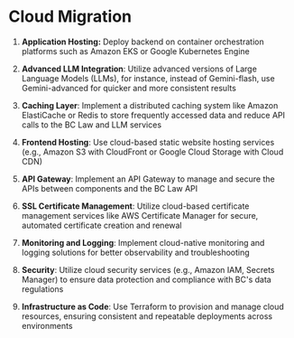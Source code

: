 # Cloud Migration

1. **Application Hosting:** Deploy backend on container orchestration platforms such as Amazon EKS or Google Kubernetes Engine

2. **Advanced LLM Integration**: Utilize advanced versions of Large Language Models (LLMs), for instance, instead of Gemini-flash, use Gemini-advanced for
quicker and more consistent results

3. **Caching Layer**: Implement a distributed caching system like Amazon ElastiCache or Redis to store frequently accessed data and reduce API calls to the BC Law and LLM services

4. **Frontend Hosting**: Use cloud-based static website hosting services (e.g., Amazon S3 with CloudFront or Google Cloud Storage with Cloud CDN)

5. **API Gateway**: Implement an API Gateway to manage and secure the APIs between components and the BC Law API

6. **SSL Certificate Management**: Utilize cloud-based certificate management services like AWS Certificate Manager for secure, automated certificate creation and renewal

7. **Monitoring and Logging**: Implement cloud-native monitoring and logging solutions for better observability and troubleshooting

8. **Security**: Utilize cloud security services (e.g., Amazon IAM, Secrets Manager) to ensure data protection and compliance with BC's data regulations

9. **Infrastructure as Code**:  Use Terraform to provision and manage cloud resources, ensuring consistent and repeatable deployments across environments
